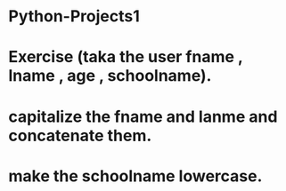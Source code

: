 # Python-Projects1
# Exercise (taka the user fname , lname , age , schoolname).
# capitalize the fname and lanme and concatenate them.
# make the schoolname lowercase.
